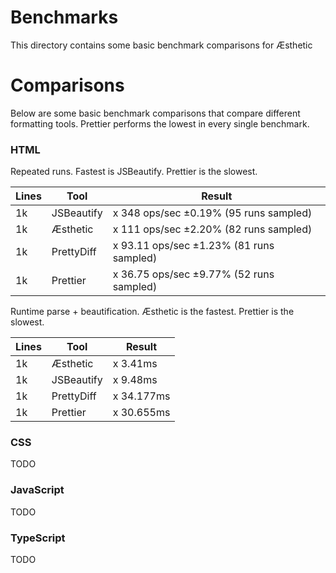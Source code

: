 # Benchmarks

This directory contains some basic benchmark comparisons for Æsthetic

# Comparisons

Below are some basic benchmark comparisons that compare different formatting tools. Prettier performs the lowest in every single benchmark.

### HTML

Repeated runs. Fastest is JSBeautify. Prettier is the slowest.

| Lines | Tool       | Result                                   |
| ----- | ---------- | ---------------------------------------- |
| 1k    | JSBeautify | x 348 ops/sec ±0.19% (95 runs sampled)   |
| 1k    | Æsthetic   | x 111 ops/sec ±2.20% (82 runs sampled)   |
| 1k    | PrettyDiff | x 93.11 ops/sec ±1.23% (81 runs sampled) |
| 1k    | Prettier   | x 36.75 ops/sec ±9.77% (52 runs sampled) |

Runtime parse + beautification. Æsthetic is the fastest. Prettier is the slowest.

| Lines | Tool       | Result     |
| ----- | ---------- | ---------- |
| 1k    | Æsthetic   | x 3.41ms   |
| 1k    | JSBeautify | x 9.48ms   |
| 1k    | PrettyDiff | x 34.177ms |
| 1k    | Prettier   | x 30.655ms |

### CSS

TODO

### JavaScript

TODO

### TypeScript

TODO
